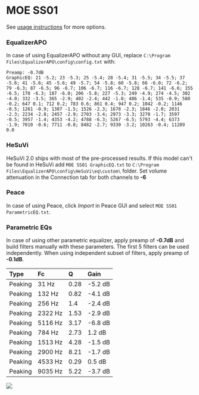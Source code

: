# MOE SS01
See [usage instructions](https://github.com/jaakkopasanen/AutoEq#usage) for more options.

### EqualizerAPO
In case of using EqualizerAPO without any GUI, replace `C:\Program Files\EqualizerAPO\config\config.txt`
with:
```
Preamp: -0.7dB
GraphicEQ: 21 -5.2; 23 -5.3; 25 -5.4; 28 -5.4; 31 -5.5; 34 -5.5; 37 -5.6; 41 -5.6; 45 -5.6; 49 -5.7; 54 -5.8; 60 -5.8; 66 -6.0; 72 -6.2; 79 -6.3; 87 -6.5; 96 -6.7; 106 -6.7; 116 -6.7; 128 -6.7; 141 -6.6; 155 -6.5; 170 -6.3; 187 -6.0; 206 -5.8; 227 -5.3; 249 -4.9; 274 -4.5; 302 -4.0; 332 -3.5; 365 -2.9; 402 -2.4; 442 -1.8; 486 -1.4; 535 -0.9; 588 -0.2; 647 0.1; 712 0.2; 783 0.6; 861 0.4; 947 0.2; 1042 -0.2; 1146 -0.5; 1261 -0.9; 1387 -1.5; 1526 -2.3; 1678 -2.3; 1846 -2.0; 2031 -2.3; 2234 -2.8; 2457 -2.9; 2703 -3.4; 2973 -3.3; 3270 -1.7; 3597 -0.5; 3957 -1.4; 4353 -4.2; 4788 -6.3; 5267 -6.5; 5793 -4.4; 6373 -1.9; 7010 -0.6; 7711 -0.8; 8482 -2.7; 9330 -3.2; 10263 -0.4; 11289 0.0
```

### HeSuVi
HeSuVi 2.0 ships with most of the pre-processed results. If this model can't be found in HeSuVi add
`MOE SS01 GraphicEQ.txt` to `C:\Program Files\EqualizerAPO\config\HeSuVi\eq\custom\` folder.
Set volume attenuation in the Connection tab for both channels to **-6**

### Peace
In case of using Peace, click *Import* in Peace GUI and select `MOE SS01 ParametricEQ.txt`.

### Parametric EQs
In case of using other parametric equalizer, apply preamp of **-0.7dB** and build filters manually
with these parameters. The first 5 filters can be used independently.
When using independent subset of filters, apply preamp of **-0.1dB**.

| Type    | Fc      |    Q | Gain    |
|:--------|:--------|:-----|:--------|
| Peaking | 31 Hz   | 0.28 | -5.2 dB |
| Peaking | 132 Hz  | 0.82 | -4.1 dB |
| Peaking | 256 Hz  | 1.4  | -2.4 dB |
| Peaking | 2322 Hz | 1.53 | -2.9 dB |
| Peaking | 5116 Hz | 3.17 | -6.8 dB |
| Peaking | 784 Hz  | 2.73 | 1.2 dB  |
| Peaking | 1513 Hz | 4.28 | -1.5 dB |
| Peaking | 2900 Hz | 8.21 | -1.7 dB |
| Peaking | 4533 Hz | 0.29 | 0.5 dB  |
| Peaking | 9035 Hz | 5.22 | -3.7 dB |

![](https://raw.githubusercontent.com/jaakkopasanen/AutoEq/master/results/innerfidelity/sbaf-serious/MOE%20SS01/MOE%20SS01.png)